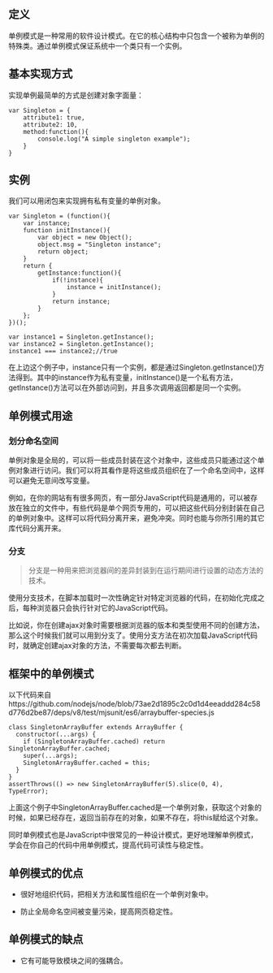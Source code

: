 ## 定义
单例模式是一种常用的软件设计模式。在它的核心结构中只包含一个被称为单例的特殊类。通过单例模式保证系统中一个类只有一个实例。

## 基本实现方式

实现单例最简单的方式是创建对象字面量：

```
var Singleton = {
    attribute1: true,
    attribute2: 10,
    method:function(){
        console.log("A simple singleton example");
    }
}
```

## 实例

我们可以用闭包来实现拥有私有变量的单例对象。

```
var Singleton = (function(){
    var instance;
    function initInstance(){
        var object = new Object();
        object.msg = "Singleton instance";
        return object;
    }
    return {
        getInstance:function(){
            if(!instance){
                instance = initInstance();
            }
            return instance;
        }
    };
})();

var instance1 = Singleton.getInstance();
var instance2 = Singleton.getInstance();
instance1 === instance2;//true
```
在上边这个例子中，instance只有一个实例，都是通过Singleton.getInstance()方法得到。其中的instance作为私有变量，initInstance()是一个私有方法，getInstance()方法可以在外部访问到，并且多次调用返回都是同一个实例。

## 单例模式用途

### 划分命名空间

单例对象是全局的，可以将一些成员封装在这个对象中，这些成员只能通过这个单例对象进行访问。我们可以将其看作是将这些成员组织在了一个命名空间中，这样可以避免无意间改写变量。

例如，在你的网站有有很多网页，有一部分JavaScript代码是通用的，可以被存放在独立的文件中，有些代码是单个网页专用的，可以把这些代码分别封装在自己的单例对象中。这样可以将代码分离开来，避免冲突。同时也能与你所引用的其它库代码分离开来。

### 分支

> 分支是一种用来把浏览器间的差异封装到在运行期间进行设置的动态方法的技术。

使用分支技术，在脚本加载时一次性确定针对特定浏览器的代码，在初始化完成之后，每种浏览器只会执行针对它的JavaScript代码。

比如说，你在创建ajax对象时需要根据浏览器的版本和类型使用不同的创建方法，那么这个时候我们就可以用到分支了。使用分支方法在初次加载JavaScript代码时，就确定创建ajax对象的方法，不需要每次都去判断。

## 框架中的单例模式
以下代码来自https://github.com/nodejs/node/blob/73ae2d1895c2c0d1d4eeaddd284c58d776d2be87/deps/v8/test/mjsunit/es6/arraybuffer-species.js

```
class SingletonArrayBuffer extends ArrayBuffer {
  constructor(...args) {
    if (SingletonArrayBuffer.cached) return SingletonArrayBuffer.cached;
    super(...args);
    SingletonArrayBuffer.cached = this;
  }
}
assertThrows(() => new SingletonArrayBuffer(5).slice(0, 4), TypeError);

```
上面这个例子中SingletonArrayBuffer.cached是一个单例对象，获取这个对象的时候，如果已经存在，返回当前存在的对象，如果不存在，将this赋给这个对象。

同时单例模式也是JavaScript中很常见的一种设计模式，更好地理解单例模式，学会在你自己的代码中用单例模式，提高代码可读性与稳定性。

## 单例模式的优点

 - 很好地组织代码，把相关方法和属性组织在一个单例对象中。

 - 防止全局命名空间被变量污染，提高网页稳定性。

## 单例模式的缺点

 - 它有可能导致模块之间的强耦合。

